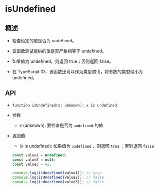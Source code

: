 # isUndefined

## 概述

+ 检查给定的值是否为 undefined。

+ 该函数测试提供的值是否严格相等于 undefined。

+ 如果值为 undefined，则返回 true；否则返回 false。

+ 在 TypeScript 中，该函数还可以作为类型谓词，将参数的类型缩小为 undefined。

## API

+ `function isUndefined(x: unknown): x is undefined;`

+ 参数

  + x (unknown): 要检查是否为 `undefined` 的值

+ 返回值

  + (x is undefined): 如果值为 `undefined` ，则返回 `true` ；否则返回 `false`

  ```js
  const value1 = undefined;
  const value2 = null;
  const value3 = 42;

  console.log(isUndefined(value1)); // true
  console.log(isUndefined(value2)); // false
  console.log(isUndefined(value3)); // false
  ```
